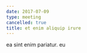 ```yaml
---
date: 2017-07-09
type: meeting
cancelled: true
title: et enim aliquip irure
---
```

ea sint enim pariatur. eu